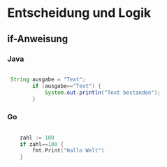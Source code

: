 # Entscheidung und Logik

## if-Anweisung

### Java

```java

 String ausgabe = "Text";
        if (ausgabe=="Text") {
            System.out.println("Text bestanden");
        }

```

### Go

```go 

	zahl := 100
	if zahl==100 {
		fmt.Print("Hallo Welt")
	}


```